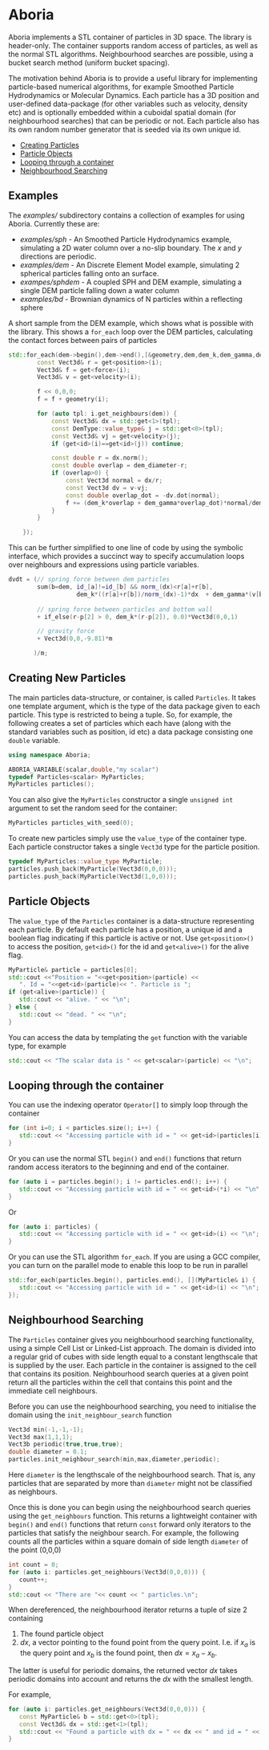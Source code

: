 Aboria
=====

Aboria implements a STL container of particles in 3D space. The library is header-only.
The container supports random access of particles, as well as the normal STL algorithms.
Neighbourhood searches are possible, using a bucket search method (uniform bucket spacing).

The motivation behind Aboria is to provide a useful library for implementing particle-based numerical algorithms, for example Smoothed Particle Hydrodynamics or Molecular Dynamics. Each particle has a 3D position and user-defined data-package (for other variables such as velocity, density etc) and is optionally embedded within a cuboidal spatial domain (for neighbourhood searches) that can be periodic or not. Each particle also has its own random number generator that is seeded via its own unique id.

- [Creating Particles](#create)
- [Particle Objects](#particle)
- [Looping through a container](#looping)
- [Neighbourhood Searching](#neighbour)

Examples
--------

The *examples/* subdirectory contains a collection of examples for using Aboria. Currently these are:

- *examples/sph* - An Smoothed Particle Hydrodynamics example, simulating a 2D water column over a no-slip boundary. The *x* and *y* directions are periodic.
- *examples/dem* - An Discrete Element Model example, simulating 2 spherical particles falling onto an surface.
- *exampes/sphdem* - A coupled SPH and DEM example, simulating a single DEM particle falling down a water column
- *examples/bd* - Brownian dynamics of N particles within a reflecting sphere


A short sample from the DEM example, which shows what is possible with the library. This shows a `for_each`
loop over the DEM particles, calculating the contact forces between pairs of particles

```Cpp
std::for_each(dem->begin(),dem->end(),[&geometry,dem,dem_k,dem_gamma,dem_mass,dem_diameter](DemType::value_type& i) {
		const Vect3d& r = get<position>(i);
		Vect3d& f = get<force>(i);
		Vect3d& v = get<velocity>(i);

		f << 0,0,0;
		f = f + geometry(i);

		for (auto tpl: i.get_neighbours(dem)) {
			const Vect3d& dx = std::get<1>(tpl);
			const DemType::value_type& j = std::get<0>(tpl);
			const Vect3d& vj = get<velocity>(j);
			if (get<id>(i)==get<id>(j)) continue;

			const double r = dx.norm();
			const double overlap = dem_diameter-r;
			if (overlap>0) {
				const Vect3d normal = dx/r;
				const Vect3d dv = v-vj;
				const double overlap_dot = -dv.dot(normal);
				f += (dem_k*overlap + dem_gamma*overlap_dot)*normal/dem_mass;
			}
		}

	});
```

This can be further simplified to one line of code by using the symbolic interface, which provides a succinct way to specify accumulation loops over neighbours and expressions using particle variables.

```Cpp
dvdt = (// spring force between dem particles
        sum(b=dem, id_[a]!=id_[b] && norm_(dx)<r[a]+r[b], 
                   dem_k*((r[a]+r[b])/norm_(dx)-1)*dx  + dem_gamma*(v[b]-v[a]))
                
        // spring force between particles and bottom wall
        + if_else(r-p[2] > 0, dem_k*(r-p[2]), 0.0)*Vect3d(0,0,1) 

        // gravity force
        + Vect3d(0,0,-9.81)*m

       )/m;
```


<a name="create">Creating New Particles</a>
-------------------------------------------

The main particles data-structure, or container, is called `Particles`. It takes one template argument, which is the type of the data package given to each particle. This type is restricted to being a tuple. So, for example, the following creates a set of particles which each have (along with the standard variables such as position, id etc) a data package consisting one `double` variable.

```Cpp
using namespace Aboria;

ABORIA_VARIABLE(scalar,double,"my scalar")
typedef Particles<scalar> MyParticles;
MyParticles particles();
```

You can also give the `MyParticles` constructor a single `unsigned int` argument to set the random seed for the container:

```Cpp
MyParticles particles_with_seed(0);
```

To create new particles simply use the `value_type` of the container type. Each particle constructor takes a single `Vect3d` type for the particle position.

```Cpp
typedef MyParticles::value_type MyParticle;
particles.push_back(MyParticle(Vect3d(0,0,0)));
particles.push_back(MyParticle(Vect3d(1,0,0)));
```

<a name="particle">Particle Objects</a>
---------------------------------------

The `value_type` of the `Particles` container is a data-structure representing each particle. By default each particle has a position, a unique id and a boolean flag indicating if this particle is active or not. Use `get<position>()` to access the position, `get<id>()` for the id and `get<alive>()` for the alive flag.

```Cpp
MyParticle& particle = particles[0];
std::cout <<"Position = "<<get<position>(particle) << 
   ". Id = "<<get<id>(particle)<< ". Particle is ";
if (get<alive>(particle)) {
   std::cout << "alive. " << "\n";
} else {
   std::cout << "dead. " << "\n";
}
```

You can access the data by templating the `get` function with the variable type, for example

```Cpp
std::cout << "The scalar data is " << get<scalar>(particle) << "\n";
```

<a name="looping">Looping through the container</a>
---------------------------------------------------

You can use the indexing operator `Operator[]` to simply loop through the container

```Cpp
for (int i=0; i < particles.size(); i++) {
   std::cout << "Accessing particle with id = " << get<id>(particles[i]) << "\n";
}
```

Or you can use the normal STL `begin()` and `end()` functions that return random access iterators to the beginning and end of the container.

```Cpp
for (auto i = particles.begin(); i != particles.end(); i++) {
   std::cout << "Accessing particle with id = " << get<id>(*i) << "\n";
}
```

Or

```Cpp
for (auto i: particles) {
   std::cout << "Accessing particle with id = " << get<id>(i) << "\n";
}
```

Or you can use the STL algorithm `for_each`. If you are using a GCC compiler, you can turn on the parallel mode to enable this loop to be run in parallel

```Cpp
std::for_each(particles.begin(), particles.end(), [](MyParticle& i) {
   std::cout << "Accessing particle with id = " << get<id>(i) << "\n";
});
```

<a name="neighbour">Neighbourhood Searching</a>
-----------------------------------------------

The `Particles` container gives you neighbourhood searching functionality, using a simple Cell List or Linked-List approach. The domain is divided into a regular grid of cubes with side length equal to a constant lengthscale that is supplied by the user. Each particle in the container is assigned to the cell that contains its position. Neighbourhood search queries at a given point return all the particles within the cell that contains this point and the immediate cell neighbours.

Before you can use the neighbourhood searching, you need to initialise the domain using the `init_neighbour_search` function

```Cpp
Vect3d min(-1,-1,-1);
Vect3d max(1,1,1);
Vect3b periodic(true,true,true);
double diameter = 0.1;
particles.init_neighbour_search(min,max,diameter,periodic);
```

Here `diameter` is the lengthscale of the neighbourhood search. That is, any particles that are separated by more than `diameter` might not be classified as neighbours.

Once this is done you can begin using the neighbourhood search queries using the `get_neighbours` function. This returns a lightweight container with `begin()` and `end()` functions that return `const` forward only iterators to the particles that satisfy the neighbour search. For example, the following counts all the particles within a square domain of side length `diameter` of the point (0,0,0)

```Cpp
int count = 0;
for (auto i: particles.get_neighbours(Vect3d(0,0,0))) {
   count++;
}
std::cout << "There are "<< count << " particles.\n";
```

When dereferenced, the neighbourhood iterator returns a tuple of size 2 containing 

1. The found particle object
2. $dx$, a vector pointing to the found point from the query point. I.e. if $x_a$ is the query point and $x_b$ is the found point, then $dx = x_a - x_b$.

The latter is useful for periodic domains, the returned vector $dx$ takes periodic domains into account and returns the $dx$ with the smallest length. 

For example, 

```Cpp
for (auto i: particles.get_neighbours(Vect3d(0,0,0))) {
   const MyParticle& b = std::get<0>(tpl);
   const Vect3d& dx = std::get<1>(tpl);
   std::cout << "Found a particle with dx = " << dx << " and id = " << get<id>(b) << "\n";
}
```
